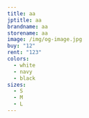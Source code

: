 ```yaml
---
title: aa
jptitle: aa
brandname: aa
storename: aa
image: /img/og-image.jpg
buy: "12"
rent: "123"
colors:
  - white
  - navy
  - black
sizes:
  - S
  - M
  - L
---
```

